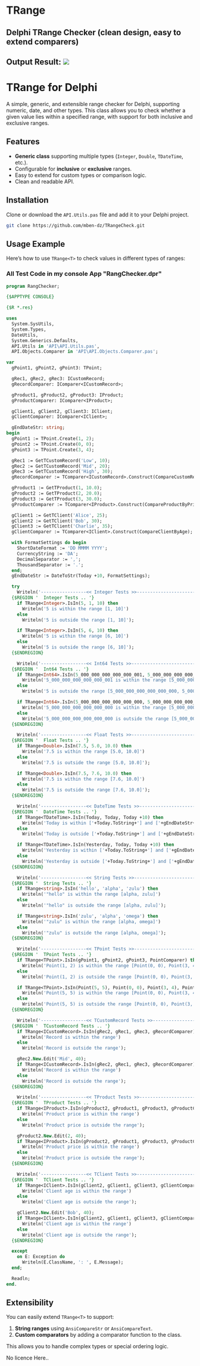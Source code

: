 # TRange<T> 

Delphi TRange<T> Checker (clean design, easy to extend comparers)  
 ----  
 **Output Result:** 
 ![](https://github.com/mben-dz/TRangeCheck/blob/main/OutputResults.jpg)  
 ---  
# TRange<T> for Delphi

A simple, generic, and extensible range checker for Delphi, supporting numeric, date, and other types. This class allows you to check whether a given value lies within a specified range, with support for both inclusive and exclusive ranges.

## Features

- **Generic class** supporting multiple types (`Integer`, `Double`, `TDateTime`, etc.).
- Configurable for **inclusive** or **exclusive** ranges.
- Easy to extend for custom types or comparison logic.
- Clean and readable API.

## Installation

Clone or download the `API.Utils.pas` file and add it to your Delphi project.

```bash
git clone https://github.com/mben-dz/TRangeCheck.git
```

## Usage Example

Here’s how to use `TRange<T>` to check values in different types of ranges:

### All Test Code in my console App "RangChecker.dpr"

```pascal
program RangChecker;

{$APPTYPE CONSOLE}

{$R *.res}

uses
  System.SysUtils,
  System.Types,
  DateUtils,
  System.Generics.Defaults,
  API.Utils in 'API\API.Utils.pas',
  API.Objects.Comparer in 'API\API.Objects.Comparer.pas';

var
  gPoint1, gPoint2, gPoint3: TPoint;

  gRec1, gRec2, gRec3: ICustomRecord;
  gRecordComparer: IComparer<ICustomRecord>;

  gProduct1, gProduct2, gProduct3: IProduct;
  gProductComparer: IComparer<IProduct>;

  gClient1, gClient2, gClient3: IClient;
  gClientComparer: IComparer<IClient>;

  gEndDateStr: string;
begin
  gPoint1 := TPoint.Create(1, 2);
  gPoint2 := TPoint.Create(0, 0);
  gPoint3 := TPoint.Create(3, 4);

  gRec1 := GetTCustomRecord('Low', 10);
  gRec2 := GetTCustomRecord('Mid', 20);
  gRec3 := GetTCustomRecord('High', 30);
  gRecordComparer := TComparer<ICustomRecord>.Construct(CompareCustomRecord);

  gProduct1 := GetTProduct(1, 10.0);
  gProduct2 := GetTProduct(2, 20.0);
  gProduct3 := GetTProduct(3, 30.0);
  gProductComparer := TComparer<IProduct>.Construct(CompareProductByPrice);

  gClient1 := GetTClient('Alice', 25);
  gClient2 := GetTClient('Bob', 30);
  gClient3 := GetTClient('Charlie', 35);
  gClientComparer := TComparer<IClient>.Construct(CompareClientByAge);

  with FormatSettings do begin
    ShortDateFormat := 'DD MMMM YYYY';
    CurrencyString := 'DA';
    DecimalSeparator := ',';
    ThousandSeparator := '.';
  end;
  gEndDateStr := DateToStr(Today +10, FormatSettings);

  try
    Writeln('-----------------<< Integer Tests >>--------------------------------');
  {$REGION '  Integer Tests .. '}
    if TRange<Integer>.IsIn(5, 1, 10) then
      Writeln('5 is within the range [1, 10]')
    else
      Writeln('5 is outside the range [1, 10]');

    if TRange<Integer>.IsIn(5, 6, 10) then
      Writeln('5 is within the range [6, 10]')
    else
      Writeln('5 is outside the range [6, 10]');
  {$ENDREGION}

    Writeln('-----------------<< Int64 Tests >>--------------------------------');
  {$REGION '  Int64 Tests .. '}
    if TRange<Int64>.IsIn(5_000_000_000_000_000_001, 5_000_000_000_000_000_000, 5_000_000_000_000_000_010) then
      Writeln('5_000_000_000_000_000_001 is within the range [5_000_000_000_000_000_000, 5_000_000_000_000_000_010]')
    else
      Writeln('5 is outside the range [5_000_000_000_000_000_000, 5_000_000_000_000_000_010]');

    if TRange<Int64>.IsIn(5_000_000_000_000_000_000, 5_000_000_000_000_000_001, 5_000_000_000_000_000_010) then
      Writeln('5_000_000_000_000_000_000 is within the range [5_000_000_000_000_000_001, 5_000_000_000_000_000_010]')
    else
      Writeln('5_000_000_000_000_000_000 is outside the range [5_000_000_000_000_000_001, 5_000_000_000_000_000_010]');
  {$ENDREGION}

    Writeln('-----------------<< Float Tests >>----------------------------------');
  {$REGION '  Float Tests .. '}
    if TRange<Double>.IsIn(7.5, 5.0, 10.0) then
      Writeln('7.5 is within the range [5.0, 10.0]')
    else
      Writeln('7.5 is outside the range [5.0, 10.0]');

    if TRange<Double>.IsIn(7.5, 7.6, 10.0) then
      Writeln('7.5 is within the range [7.6, 10.0]')
    else
      Writeln('7.5 is outside the range [7.6, 10.0]');
  {$ENDREGION}

    Writeln('-----------------<< DateTime Tests >>------------------------------');
  {$REGION '  DateTime Tests .. '}
    if TRange<TDateTime>.IsIn(Today, Today, Today +10) then
      Writeln('Today is within ['+Today.ToString+'] and ['+gEndDateStr+']')
    else
      Writeln('Today is outside ['+Today.ToString+'] and ['+gEndDateStr+']');

    if TRange<TDateTime>.IsIn(Yesterday, Today, Today +10) then
      Writeln('Yesterday is within ['+Today.ToString+'] and ['+gEndDateStr+']')
    else
      Writeln('Yesterday is outside ['+Today.ToString+'] and ['+gEndDateStr+']');
  {$ENDREGION}

    Writeln('-----------------<< String Tests >>--------------------------------');
  {$REGION '  String Tests .. '}
    if TRange<string>.IsIn('hello', 'alpha', 'zulu') then
      Writeln('"hello" is within the range [alpha, zulu]')
    else
      Writeln('"hello" is outside the range [alpha, zulu]');

    if TRange<string>.IsIn('zulu', 'alpha', 'omega') then
      Writeln('"zulu" is within the range [alpha, omega]')
    else
      Writeln('"zulu" is outside the range [alpha, omega]');
  {$ENDREGION}

    Writeln('-----------------<< TPoint Tests >>-----------------------------');
  {$REGION '  TPoint Tests .. '}
    if TRange<TPoint>.IsIn(gPoint1, gPoint2, gPoint3, PointComparer) then
      Writeln('Point(1, 2) is within the range [Point(0, 0), Point(3, 4)]')
    else
      Writeln('Point(1, 2) is outside the range [Point(0, 0), Point(3, 4)]');

    if TRange<TPoint>.IsIn(Point(5, 5), Point(0, 0), Point(3, 4), PointComparer) then
      Writeln('Point(5, 5) is within the range [Point(0, 0), Point(3, 4)]')
    else
      Writeln('Point(5, 5) is outside the range [Point(0, 0), Point(3, 4)]');
  {$ENDREGION}

    Writeln('-----------------<< TCustomRecord Tests >>-----------------------------');
  {$REGION '  TCustomRecord Tests .. '}
    if TRange<ICustomRecord>.IsIn(gRec2, gRec1, gRec3, gRecordComparer) then
      Writeln('Record is within the range')
    else
      Writeln('Record is outside the range');

    gRec2.New.Edit('Mid', 40);
    if TRange<ICustomRecord>.IsIn(gRec2, gRec1, gRec3, gRecordComparer) then
      Writeln('Record is within the range')
    else
      Writeln('Record is outside the range');
  {$ENDREGION}

    Writeln('-----------------<< TProduct Tests >>-----------------------------');
  {$REGION '  TProduct Tests .. '}
    if TRange<IProduct>.IsIn(gProduct2, gProduct1, gProduct3, gProductComparer) then
      Writeln('Product price is within the range')
    else
      Writeln('Product price is outside the range');

    gProduct2.New.Edit(2, 40);
    if TRange<IProduct>.IsIn(gProduct2, gProduct1, gProduct3, gProductComparer) then
      Writeln('Product price is within the range')
    else
      Writeln('Product price is outside the range');
  {$ENDREGION}

    Writeln('-----------------<< TClient Tests >>-----------------------------');
  {$REGION '  TClient Tests .. '}
    if TRange<IClient>.IsIn(gClient2, gClient1, gClient3, gClientComparer) then
      Writeln('Client age is within the range')
    else
      Writeln('Client age is outside the range');

    gClient2.New.Edit('Bob', 40);
    if TRange<IClient>.IsIn(gClient2, gClient1, gClient3, gClientComparer) then
      Writeln('Client age is within the range')
    else
      Writeln('Client age is outside the range');
  {$ENDREGION}

  except
    on E: Exception do
      Writeln(E.ClassName, ': ', E.Message);
  end;

  Readln;
end.
```

## Extensibility

You can easily extend `TRange<T>` to support:
1. **String ranges** using `AnsiCompareStr` or `AnsiCompareText`.
2. **Custom comparators** by adding a comparator function to the class.

This allows you to handle complex types or special ordering logic.  

No licence Here.. 

 
